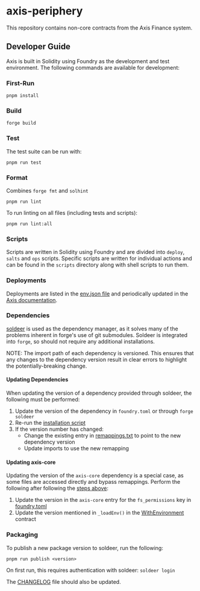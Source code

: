 # axis-periphery

This repository contains non-core contracts from the Axis Finance system.

## Developer Guide

Axis is built in Solidity using Foundry as the development and test environment. The following commands are available for development:

### First-Run

```shell
pnpm install
```

### Build

```shell
forge build
```

### Test

The test suite can be run with:

```shell
pnpm run test
```

### Format

Combines `forge fmt` and `solhint`

```shell
pnpm run lint
```

To run linting on all files (including tests and scripts):

```shell
pnpm run lint:all
```

### Scripts

Scripts are written in Solidity using Foundry and are divided into `deploy`, `salts` and `ops` scripts. Specific scripts are written for individual actions and can be found in the `scripts` directory along with shell scripts to run them.

### Deployments

Deployments are listed in the [env.json file](/script/env.json) and periodically updated in the [Axis documentation](https://axis.finance/developer/reference/contract-addresses).

### Dependencies

[soldeer](https://soldeer.xyz/) is used as the dependency manager, as it solves many of the problems inherent in forge's use of git submodules. Soldeer is integrated into `forge`, so should not require any additional installations.

NOTE: The import path of each dependency is versioned. This ensures that any changes to the dependency version result in clear errors to highlight the potentially-breaking change.

#### Updating Dependencies

When updating the version of a dependency provided through soldeer, the following must be performed:

1. Update the version of the dependency in `foundry.toml` or through `forge soldeer`
2. Re-run the [installation script](#first-run)
3. If the version number has changed:
   - Change the existing entry in [remappings.txt](remappings.txt) to point to the new dependency version
   - Update imports to use the new remapping

#### Updating axis-core

Updating the version of the `axis-core` dependency is a special case, as some files are accessed directly and bypass remappings. Perform the following after following the [steps above](#updating-dependencies):

1. Update the version in the `axis-core` entry for the `fs_permissions` key in [foundry.toml](foundry.toml)
2. Update the version mentioned in `_loadEnv()` in the [WithEnvironment](script/deploy/WithEnvironment.s.sol) contract

### Packaging

To publish a new package version to soldeer, run the following:

```shell
pnpm run publish <version>
```

On first run, this requires authentication with soldeer: `soldeer login`

The [CHANGELOG](CHANGELOG.md) file should also be updated.
